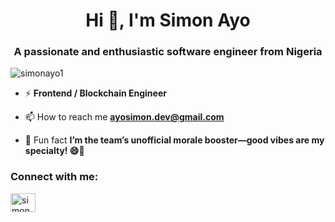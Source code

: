 <h1 align="center">Hi 👋, I'm Simon Ayo</h1>
<h3 align="center">A passionate and enthusiastic software engineer from Nigeria</h3>

<p align="left"> <img src="https://komarev.com/ghpvc/?username=simonayo1&label=Profile%20views&color=0e75b6&style=flat" alt="simonayo1" /> </p>

- ⚡ **Frontend / Blockchain Engineer**

- 📫 How to reach me **ayosimon.dev@gmail.com**

- 💬 Fun fact **I’m the team’s unofficial morale booster—good vibes are my specialty! 😄🎉**

<h3 align="left">Connect with me:</h3>
<p align="left">
<a href="https://twitter.com/simonayo4" target="blank"><img align="center" src="https://raw.githubusercontent.com/rahuldkjain/github-profile-readme-generator/master/src/images/icons/Social/twitter.svg" alt="simonayo4" height="30" width="40" /></a>
</p>


